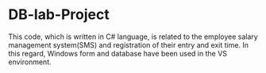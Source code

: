 # DB-lab-Project
This code, which is written in C# language, is related to the employee salary management system(SMS) and registration of their entry and exit time. In this regard, Windows form and database have been used in the VS environment.
